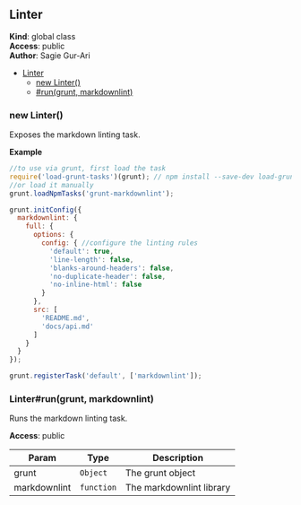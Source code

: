 <a name="Linter"></a>

## Linter
**Kind**: global class  
**Access**: public  
**Author**: Sagie Gur-Ari  

* [Linter](#Linter)
    * [new Linter()](#new_Linter_new)
    * [#run(grunt, markdownlint)](#Linter+run)

<a name="new_Linter_new"></a>

### new Linter()
Exposes the markdown linting task.

**Example**  
````js
//to use via grunt, first load the task
require('load-grunt-tasks')(grunt); // npm install --save-dev load-grunt-tasks
//or load it manually
grunt.loadNpmTasks('grunt-markdownlint');

grunt.initConfig({
  markdownlint: {
    full: {
      options: {
        config: { //configure the linting rules
          'default': true,
          'line-length': false,
          'blanks-around-headers': false,
          'no-duplicate-header': false,
          'no-inline-html': false
        }
      },
      src: [
        'README.md',
        'docs/api.md'
      ]
    }
  }
});

grunt.registerTask('default', ['markdownlint']);
````
<a name="Linter+run"></a>

### Linter#run(grunt, markdownlint)
Runs the markdown linting task.

**Access**: public  

| Param | Type | Description |
| --- | --- | --- |
| grunt | <code>Object</code> | The grunt object |
| markdownlint | <code>function</code> | The markdownlint library |

